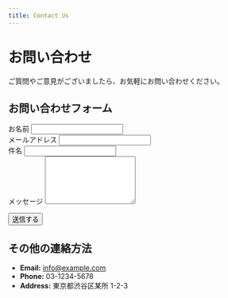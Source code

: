 ```yaml
---
title: Contact Us
---
```


<div class="hero">

# お問い合わせ

ご質問やご意見がございましたら、お気軽にお問い合わせください。

</div>

<div class="content">
<div class="contact-form">

## お問い合わせフォーム

<form action="#" method="post" class="form">
  <div class="form-group">
    <label for="name">お名前</label>
    <input type="text" id="name" name="name" required>
  </div>

  <div class="form-group">
    <label for="email">メールアドレス</label>
    <input type="email" id="email" name="email" required>
  </div>

  <div class="form-group">
    <label for="subject">件名</label>
    <input type="text" id="subject" name="subject" required>
  </div>

  <div class="form-group">
    <label for="message">メッセージ</label>
    <textarea id="message" name="message" rows="6" required></textarea>
  </div>

<button type="submit" class="btn btn-primary">送信する</button>

</form>

</div>

<div class="contact-info">

## その他の連絡方法

-   **Email:** info@example.com
-   **Phone:** 03-1234-5678
-   **Address:** 東京都渋谷区某所 1-2-3

</div>
</div>
